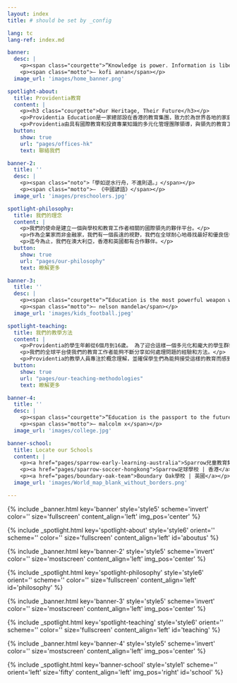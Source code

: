 ```yaml
---
layout: index
title: # should be set by _config

lang: tc
lang-ref: index.md

banner:
  desc: |
    <p><span class="courgette">“Knowledge is power. Information is liberating.<br>Education is the premise of progress, in every society, in every family.”</span></p>
    <p><span class="motto">— kofi annan</span></p>
  image_url: 'images/home_banner.png'

spotlight-about:
  title: Providentia教育
  content: |
    <p><h3 class="courgette">Our Heritage, Their Future</h3></p>
    <p>Providentia Education是一家總部設在香港的教育集團，致力於為世界各地的家庭提供最好的國外學習機會。</p>
    <p>Providentia由具有國際教育和投資專業知識的多元化管理團隊領導，與領先的教育工作者合作，並進行學校投資。</p>
  button:
    show: true
    url: "pages/offices-hk"
    text: 聯絡我們

banner-2:
  title: ''
  desc: |
    <p><span class="noto">「學如逆水行舟，不進則退。」</span></p>
    <p><span class="motto">— 《中國諺語》</span></p>
  image_url: 'images/preschoolers.jpg'

spotlight-philosophy:
  title: 我們的理念
  content: |
    <p>我們的使命是建立一個與學校和教育工作者相關的國際領先的夥伴平台。</p>
    <p>作為企業家而非金融家，我們有一個長遠的視野，我們在全球耐心地尋找最好和優良信譽的合作夥伴。</p>
    <p>迄今為止，我們在澳大利亞，香港和英國都有合作夥伴。</p>
  button:
    show: true
    url: "pages/our-philosophy"
    text: 瞭解更多

banner-3:
  title: ''
  desc: |
    <p><span class="courgette">“Education is the most powerful weapon which you can use to change the world.”</span></p>
    <p><span class="motto">— nelson mandela</span></p>
  image_url: 'images/kids_football.jpeg'

spotlight-teaching:
  title: 我們的教學方法
  content: |
    <p>Providentia的學生年齡從6個月到16歲。 為了迎合這樣一個多元化和龐大的學生群體，我們的教育工作者採用最成熟的教學系統，包括為我們在澳大利亞的學童提供瑞吉歐（Reggio Emilia）教學方法。</p>
    <p>我們的全球平台使我們的教育工作者能夠不斷分享如何處理問題的經驗和方法。</p>
    <p>Providentia的教學人員專注於概念理解，並確保學生們為能夠接受這樣的教育而感到驕傲。</p>
  button:
    show: true
    url: "pages/our-teaching-methodologies"
    text: 瞭解更多

banner-4:
  title: ''
  desc: |
    <p><span class="courgette">“Education is the passport to the future,<br>for tomorrow belongs to those who prepare for it today.”</span></p>
    <p><span class="motto">— malcolm x</span></p>
  image_url: 'images/college.jpg'

banner-school:
  title: Locate our Schools
  content: |
    <p><a href="pages/sparrow-early-learning-australia">Sparrow兒童教育集團 | 澳大利亞</a></p>
    <p><a href="pages/sparrow-soccer-hongkong">Sparrow足球學校 | 香港</a></p>
    <p><a href="pages/boundary-oak-team">Boundary Oak學校 | 英國</a></p>
  image_url: 'images/World_map_blank_without_borders.png'

---
```

<!-- Welcome Banner -->
{% include _banner.html key='banner' style='style5' scheme='invert' color='' size='fullscreen' content_align='left' img_pos='center' %}

<!-- About Us -->
{% include _spotlight.html key='spotlight-about' style='style6' orient='' scheme='' color='' size='fullscreen' content_align='left' id='aboutus' %}

<!-- Banner 2 -->
{% include _banner.html key='banner-2' style='style5' scheme='invert' color='' size='mostscreen' content_align='left' img_pos='center' %}

<!-- Our Philosophy -->
{% include _spotlight.html key='spotlight-philosophy' style='style6' orient='' scheme='' color='' size='fullscreen' content_align='left' id='philosophy' %}

<!-- Banner 3 -->
{% include _banner.html key='banner-3' style='style5' scheme='invert' color='' size='mostscreen' content_align='left' img_pos='center' %}

<!-- Our Teaching Philosophy -->
{% include _spotlight.html key='spotlight-teaching' style='style6' orient='' scheme='' color='' size='fullscreen' content_align='left' id='teaching' %}

<!-- Banner 4 -->
{% include _banner.html key='banner-4' style='style5' scheme='invert' color='' size='mostscreen' content_align='left' img_pos='center' %}

<!-- Global school -->
{% include _spotlight.html key='banner-school' style='style1' scheme='' orient='left' size='fifty' content_align='left' img_pos='right' id='school' %}